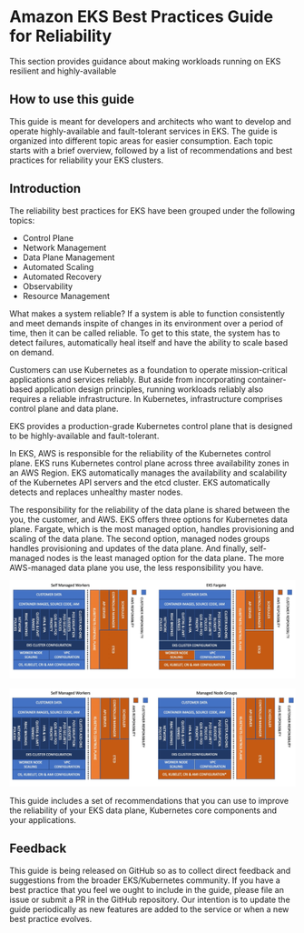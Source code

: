 # Amazon EKS Best Practices Guide for Reliability

This section provides guidance about making workloads running on EKS resilient and highly-available  


## How to use this guide

This guide is meant for developers and architects who want to develop and operate highly-available and fault-tolerant services in EKS. The guide is organized into different topic areas for easier consumption. Each topic starts with a brief overview, followed by a list of recommendations and best practices for reliability your EKS clusters.

## Introduction

The reliability best practices for EKS have been grouped under the following topics:
* Control Plane 
* Network Management
* Data Plane Management
* Automated Scaling
* Automated Recovery
* Observability
* Resource Management

What makes a system reliable? If a system is able to function consistently and meet demands inspite of changes in its environment over a period of time, then it can be called reliable. To get to this state, the system has to detect failures, automatically heal itself and have the ability to scale based on demand. 

Customers can use Kubernetes as a foundation to operate mission-critical applications and services reliably. But aside from incorporating container-based application design principles, running workloads reliably also requires a reliable infrastructure. In Kubernetes, infrastructure comprises control plane and data plane. 

EKS provides a production-grade Kubernetes control plane that is designed to be highly-available and fault-tolerant. 

In EKS, AWS is responsible for the reliability of the Kubernetes control plane. EKS runs Kubernetes control plane across three availability zones in an AWS Region. EKS automatically manages the availability and scalability of the Kubernetes API servers and the etcd cluster. EKS automatically detects and replaces unhealthy master nodes.

The responsibility for the reliability of the data plane is shared between the you, the customer, and AWS. EKS offers three options for Kubernetes data plane. Fargate, which is the most managed option, handles provisioning and scaling of the data plane. The second option, managed nodes groups handles provisioning and updates of the data plane. And finally, self-managed nodes is the least managed option for the data plane. The more AWS-managed data plane you use, the less responsibility you have.

![Shared Responsibility Model - Fargate](./images/SRM-Fargate.jpeg)

![Shared Responsibility Model - MNG](./images/SRM-MNG.jpeg)

This guide includes a set of recommendations that you can use to improve the reliability of your EKS data plane, Kubernetes core components and your applications.

## Feedback
This guide is being released on GitHub so as to collect direct feedback and suggestions from the broader EKS/Kubernetes community. If you have a best practice that you feel we ought to include in the guide, please file an issue or submit a PR in the GitHub repository. Our intention is to update the guide periodically as new features are added to the service or when a new best practice evolves.

